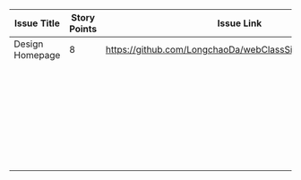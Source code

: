 | Issue Title | Story Points | Issue Link | Status | Assigned To | Assigned On | Completed On | Category | Status Notes |
|-------------|--------------|------------|--------|-------------|-------------|--------------|----------|--------------|
| Design Homepage |       8       |      https://github.com/LongchaoDa/webClassSimulation/issues/15      |    In Progress    |      Tanner       |      3/22       |              |          |              |
|             |              |            |        |             |             |              |          |              |
|             |              |            |        |             |             |              |          |              |
|             |              |            |        |             |             |              |          |              |
|             |              |            |        |             |             |              |          |              |
|             |              |            |        |             |             |              |          |              |
|             |              |            |        |             |             |              |          |              |
|             |              |            |        |             |             |              |          |              |
|             |              |            |        |             |             |              |          |              |
|             |              |            |        |             |             |              |          |              |
|             |              |            |        |             |             |              |          |              |
|             |              |            |        |             |             |              |          |              |
|             |              |            |        |             |             |              |          |              |
|             |              |            |        |             |             |              |          |              |
|             |              |            |        |             |             |              |          |              |
|             |              |            |        |             |             |              |          |              |
|             |              |            |        |             |             |              |          |              |
|             |              |            |        |             |             |              |          |              |
|             |              |            |        |             |             |              |          |              |
|             |              |            |        |             |             |              |          |              |
|             |              |            |        |             |             |              |          |              |
|             |              |            |        |             |             |              |          |              |
|             |              |            |        |             |             |              |          |              |
|             |              |            |        |             |             |              |          |              |
|             |              |            |        |             |             |              |          |              |
|             |              |            |        |             |             |              |          |              |
|             |              |            |        |             |             |              |          |              |
|             |              |            |        |             |             |              |          |              |
|             |              |            |        |             |             |              |          |              |
|             |              |            |        |             |             |              |          |              |
|             |              |            |        |             |             |              |          |              |
|             |              |            |        |             |             |              |          |              |
|             |              |            |        |             |             |              |          |              |

